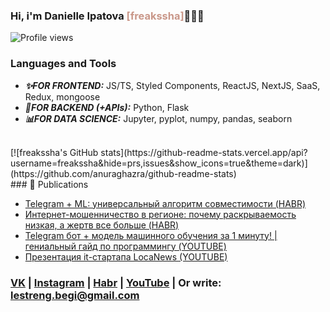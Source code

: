 ### Hi, i'm Danielle Ipatova <a style='color:#C99789'>[freakssha]</a>🤹🏻‍♀

![Profile views](https://gpvc.arturio.dev/freakssha)

### Languages and Tools
- ***✨FOR FRONTEND:*** JS/TS, Styled Components, ReactJS, NextJS, SaaS, Redux, mongoose
- ***🔗FOR BACKEND (+APIs):*** Python, Flask
- ***📊FOR DATA SCIENCE:*** Jupyter, pyplot, numpy, pandas, seaborn
<br/>
[![freakssha's GitHub stats](https://github-readme-stats.vercel.app/api?username=freakssha&hide=prs,issues&show_icons=true&theme=dark)](https://github.com/anuraghazra/github-readme-stats)
<br/>
### 📣 Publications
 
- [Telegram + ML: универсальный алгоритм совместимости (HABR)](https://habr.com/ru/sandbox/149942/)
- [Интернет-мошенничество в регионе: почему раскрываемость низкая, а жертв все больше (HABR)](https://habr.com/ru/post/550212/)
- [Telegram бот + модель машинного обучения за 1 минуту! | гениальный гайд по программингу (YOUTUBE)](https://www.youtube.com/watch?v=b0FU1q9veNM)
- [Презентация it-стартапа LocaNews (YOUTUBE)](https://www.youtube.com/watch?v=oQJ9XCv3Inc)

### [VK](https://vk.com/freakssha) | [Instagram](https://instagram.com/freakssha) | [Habr](https://habr.com/ru/users/freakssha/) | [YouTube](https://www.youtube.com/channel/UCjpcZfENJ6gqY9A1F-C2CYg) | Or write: lestreng.begi@gmail.com
